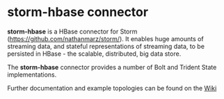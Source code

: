 # storm-hbase connector

<b>storm-hbase</b> is a HBase connector for Storm (https://github.com/nathanmarz/storm/). It enables huge amounts of streaming data, and stateful representations of streaming data, to be persisted in HBase - the scalable, distributed, big data store.

The <b>storm-hbase</b> connector provides a number of Bolt and Trident State implementations. 

Further documentation and example topologies can be found on the [Wiki](https://github.com/jrkinley/storm-hbase/wiki)